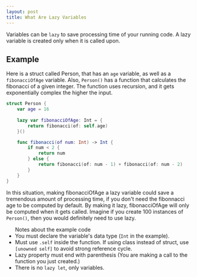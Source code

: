 ```yaml
---
layout: post
title: What Are Lazy Variables
---
```


Variables can be <code>lazy</code> to save processing time of your running code. A lazy variable is created only when it is called upon. 

<h2>Example</h2>
Here is a struct called Person, that has an <code>age</code> variable, as well as a <code>fibonacciOfAge</code> variable. Also, <code>Person()</code> has a function that calculates
the fibonacci of a given integer. The function uses recursion, and it gets exponentially complex the higher the input. 

```swift
struct Person {
    var age = 16
    
    lazy var fibonacciOfAge: Int = {
        return fibonacci(of: self.age)
    }()

    func fibonacci(of num: Int) -> Int {
        if num < 2 {
            return num
        } else {
            return fibonacci(of: num - 1) + fibonacci(of: num - 2)
        }
    }
}
```

In this situation, making fibonacciOfAge a lazy variable could save a tremendous amount of processing time, if you don't need the fibonnacci age to be computed by default. 
By making it lazy, fibonacciOfAge will only be computed when it gets called. Imagine if you create 100 instances of <code>Person()</code>, then you would definitely
need to use lazy.

<ul>Notes about the example code
<li>You must declare the variable's data type (<code>Int</code> in the example).</li>
<li>Must use <code>.self</code> inside the function. If using class instead of struct, use <code>[unowned self]</code> to avoid strong reference cycle.</li>
<li>Lazy property must end with parenthesis (You are making a call to the function you just created.)</li>
<li>There is no <code>lazy let</code>, only variables.</li>
</ul>





